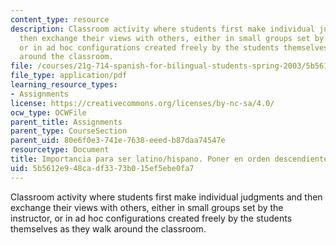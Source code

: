 ```yaml
---
content_type: resource
description: Classroom activity where students first make individual judgments and
  then exchange their views with others, either in small groups set by the instructor,
  or in ad hoc configurations created freely by the students themselves as they walk
  around the classroom.
file: /courses/21g-714-spanish-for-bilingual-students-spring-2003/5b5612e948cadf3373b015ef5ebe0fa7_MIT21G_714S03_hispanolatin.pdf
file_type: application/pdf
learning_resource_types:
- Assignments
license: https://creativecommons.org/licenses/by-nc-sa/4.0/
ocw_type: OCWFile
parent_title: Assignments
parent_type: CourseSection
parent_uid: 80e6f0e3-741e-7638-eeed-b87daa74547e
resourcetype: Document
title: Importancia para ser latino/hispano. Poner en orden descendiente.
uid: 5b5612e9-48ca-df33-73b0-15ef5ebe0fa7
---
```

Classroom activity where students first make individual judgments and then exchange their views with others, either in small groups set by the instructor, or in ad hoc configurations created freely by the students themselves as they walk around the classroom.